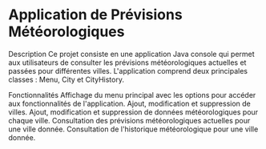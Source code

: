 # Application de Prévisions Météorologiques
Description
Ce projet consiste en une application Java console qui permet aux utilisateurs de consulter les prévisions météorologiques actuelles et passées pour différentes villes. L'application comprend deux principales classes : Menu, City et CityHistory.

Fonctionnalités
Affichage du menu principal avec les options pour accéder aux fonctionnalités de l'application.
Ajout, modification et suppression de villes.
Ajout, modification et suppression de données météorologiques pour chaque ville.
Consultation des prévisions météorologiques actuelles pour une ville donnée.
Consultation de l'historique météorologique pour une ville donnée.
